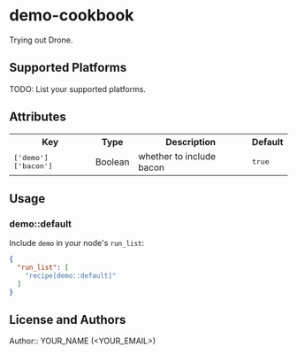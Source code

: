 # demo-cookbook

Trying out Drone.

## Supported Platforms

TODO: List your supported platforms.

## Attributes

<table>
  <tr>
    <th>Key</th>
    <th>Type</th>
    <th>Description</th>
    <th>Default</th>
  </tr>
  <tr>
    <td><tt>['demo']['bacon']</tt></td>
    <td>Boolean</td>
    <td>whether to include bacon</td>
    <td><tt>true</tt></td>
  </tr>
</table>

## Usage

### demo::default

Include `demo` in your node's `run_list`:

```json
{
  "run_list": [
    "recipe[demo::default]"
  ]
}
```

## License and Authors

Author:: YOUR_NAME (<YOUR_EMAIL>)
